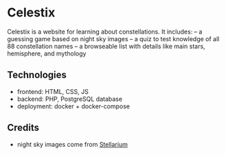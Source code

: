 # Celestix

Celestix is a website for learning about constellations. It includes:
– a guessing game based on night sky images
– a quiz to test knowledge of all 88 constellation names
– a browseable list with details like main stars, hemisphere, and mythology

## Technologies
- frontend: HTML, CSS, JS
- backend: PHP, PostgreSQL database
- deployment: docker + docker-compose

## Credits
 - night sky images come from [Stellarium](https://stellarium.org/)
